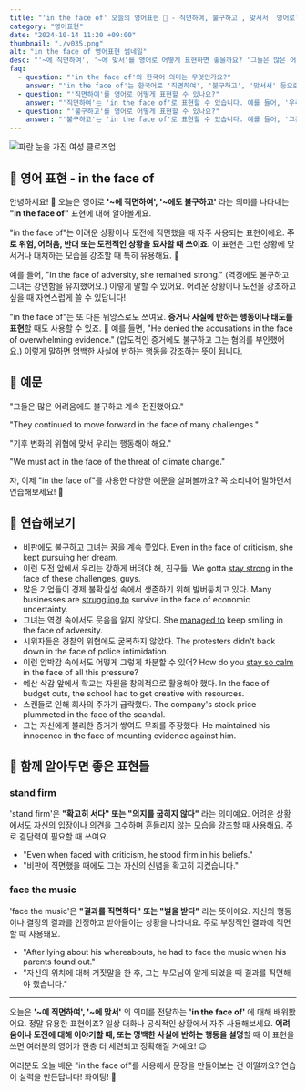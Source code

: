 ```yaml
---
title: "'in the face of' 오늘의 영어표현 💪 - 직면하여, 불구하고 , 맞서서  영어로"
category: "영어표현"
date: "2024-10-14 11:20 +09:00"
thumbnail: "./v035.png"
alt: "in the face of 영어표현 썸네일"
desc: "'~에 직면하여', '~에 맞서'를 영어로 어떻게 표현하면 좋을까요? '그들은 많은 어려움에 직면해서도 계속 전진했어요.', '기후 변화의 위협에 맞서 우리는 행동해야 해요.' 등을 영어로 표현하는 법을 배워봅시다. 다양한 예문을 통해서 연습하고 본인의 표현으로 만들어 보세요."
faq:
  - question: "'in the face of'의 한국어 의미는 무엇인가요?"
    answer: "'in the face of'는 한국어로 '직면하여', '불구하고', '맞서서' 등으로 번역될 수 있습니다. 주로 어려움이나 도전적인 상황을 언급할 때 사용됩니다."
  - question: "'직면하여'를 영어로 어떻게 표현할 수 있나요?"
    answer: "'직면하여'는 'in the face of'로 표현할 수 있습니다. 예를 들어, '우리는 어려움에 직면하여 결정을 내려야 합니다'는 'We must make a decision in the face of difficulties'로 말할 수 있습니다."
  - question: "'불구하고'를 영어로 어떻게 표현할 수 있나요?"
    answer: "'불구하고'는 'in the face of'로 표현할 수 있습니다. 예를 들어, '그는 비판에도 불구하고 침착함을 유지했다'는 'He remained calm in the face of criticism'으로 말할 수 있습니다."
---
```


![파란 눈을 가진 여성 클로즈업](./v035-1.jpg)

## 🌟 영어 표현 - in the face of

안녕하세요! 👋 오늘은 영어로 **'~에 직면하여', '~에도 불구하고'** 라는 의미를 나타내는 **"in the face of"** 표현에 대해 알아볼게요.

"in the face of"는 어려운 상황이나 도전에 직면했을 때 자주 사용되는 표현이에요. **주로 위험, 어려움, 반대 또는 도전적인 상황을 묘사할 때 쓰이죠.** 이 표현은 그런 상황에 맞서거나 대처하는 모습을 강조할 때 특히 유용해요. 💪

예를 들어, "In the face of adversity, she remained strong." (역경에도 불구하고 그녀는 강인함을 유지했어요.) 이렇게 말할 수 있어요. 어려운 상황이나 도전을 강조하고 싶을 때 자연스럽게 쓸 수 있답니다!

"in the face of"는 또 다른 뉘앙스로도 쓰여요. **증거나 사실에 반하는 행동이나 태도를 표현**할 때도 사용할 수 있죠. 🤔 예를 들면, "He denied the accusations in the face of overwhelming evidence." (압도적인 증거에도 불구하고 그는 혐의를 부인했어요.) 이렇게 말하면 명백한 사실에 반하는 행동을 강조하는 뜻이 됩니다.

## 📖 예문

"그들은 많은 어려움에도 불구하고 계속 전진했어요."

"They continued to move forward in the face of many challenges."

"기후 변화의 위협에 맞서 우리는 행동해야 해요."

"We must act in the face of the threat of climate change."

자, 이제 "in the face of"를 사용한 다양한 예문을 살펴볼까요? 꼭 소리내어 말하면서 연습해보세요! 🚀

## 💬 연습해보기

<ul data-interactive-list>
  <li data-interactive-item>
    <span data-toggler>비판에도 불구하고 그녀는 꿈을 계속 쫓았다.</span>
    <span data-answer>Even in the face of criticism, she kept pursuing her dream.</span>
  </li>
  <li data-interactive-item>
    <span data-toggler>이런 도전 앞에서 우리는 강하게 버텨야 해, 친구들.</span>
    <span data-answer>We gotta <a href="/blog/in-english/119.stay/">stay strong</a> in the face of these challenges, guys.</span>
  </li>
  <li data-interactive-item>
    <span data-toggler>많은 기업들이 경제 불확실성 속에서 생존하기 위해 발버둥치고 있다.</span>
    <span data-answer>Many businesses are <a href="/blog/잘-안돼-영어표현/">struggling to</a> survive in the face of economic uncertainty.</span>
  </li>
  <li data-interactive-item>
    <span data-toggler>그녀는 역경 속에서도 웃음을 잃지 않았다.</span>
    <span data-answer>She <a href="/blog/in-english/175.manage-to/">managed to</a> keep smiling in the face of adversity.</span>
  </li>
  <li data-interactive-item>
    <span data-toggler>시위자들은 경찰의 위협에도 굴복하지 않았다.</span>
    <span data-answer>The protesters didn't back down in the face of police intimidation.</span>
  </li>
  <li data-interactive-item>
    <span data-toggler>이런 압박감 속에서도 어떻게 그렇게 차분할 수 있어?</span>
    <span data-answer>How do you <a href="/blog/in-english/119.stay/">stay so calm</a> in the face of all this pressure?</span>
  </li>
  <li data-interactive-item>
    <span data-toggler>예산 삭감 앞에서 학교는 자원을 창의적으로 활용해야 했다.</span>
    <span data-answer>In the face of budget cuts, the school had to get creative with resources.</span>
  </li>
  <li data-interactive-item>
    <span data-toggler>스캔들로 인해 회사의 주가가 급락했다.</span>
    <span data-answer>The company's stock price plummeted in the face of the scandal.</span>
  </li>
  <li data-interactive-item>
    <span data-toggler>그는 자신에게 불리한 증거가 쌓여도 무죄를 주장했다.</span>
    <span data-answer>He maintained his innocence in the face of mounting evidence against him.</span>
  </li>
</ul>

## 🤝 함께 알아두면 좋은 표현들

### stand firm

'stand firm'은 **"확고히 서다" 또는 "의지를 굽히지 않다"** 라는 의미예요. 어려운 상황에서도 자신의 입장이나 의견을 고수하며 흔들리지 않는 모습을 강조할 때 사용해요. 주로 결단력이 필요할 때 쓰여요.

- "Even when faced with criticism, he stood firm in his beliefs."
- "비판에 직면했을 때에도 그는 자신의 신념을 확고히 지켰습니다."

### face the music

'face the music'은 **"결과를 직면하다" 또는 "벌을 받다"** 라는 뜻이에요. 자신의 행동이나 결정의 결과를 인정하고 받아들이는 상황을 나타내요. 주로 부정적인 결과에 직면할 때 사용돼요.

- "After lying about his whereabouts, he had to face the music when his parents found out."
- "자신의 위치에 대해 거짓말을 한 후, 그는 부모님이 알게 되었을 때 결과를 직면해야 했습니다."

---

오늘은 **'~에 직면하여', '~에 맞서'** 의 의미를 전달하는 **'in the face of'** 에 대해 배워봤어요. 정말 유용한 표현이죠? 일상 대화나 공식적인 상황에서 자주 사용해보세요. **어려움이나 도전에 대해 이야기할 때, 또는 명백한 사실에 반하는 행동을 설명**할 때 이 표현을 쓰면 여러분의 영어가 한층 더 세련되고 정확해질 거예요! 😉

여러분도 오늘 배운 "in the face of"를 사용해서 문장을 만들어보는 건 어떨까요? 연습이 실력을 만든답니다! 화이팅! 💪
